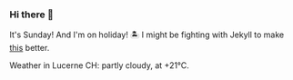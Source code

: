 ### Hi there :wave:

It's Sunday! And I'm on holiday! :desert_island: I might be fighting with Jekyll to make [this](https://swissclubtoronto.ca) better.

Weather in Lucerne CH: partly cloudy, at +21°C.
